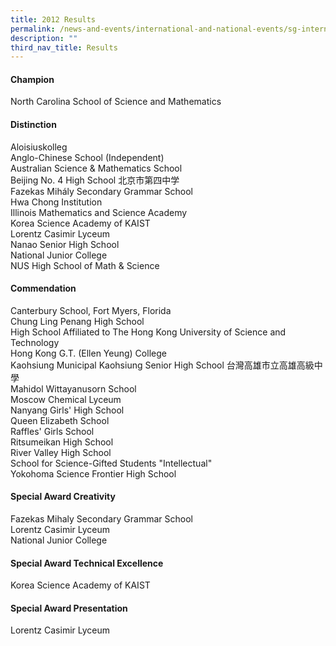 ```yaml
---
title: 2012 Results
permalink: /news-and-events/international-and-national-events/sg-international-math-challenge/results/2012/
description: ""
third_nav_title: Results
---
```

#### **Champion**
North Carolina School of Science and Mathematics

#### **Distinction**
Aloisiuskolleg<br>
Anglo-Chinese School (Independent)<br>
Australian Science & Mathematics School<br>
Beijing No. 4 High School 北京市第四中学<br>
Fazekas Mihály Secondary Grammar School<br>
Hwa Chong Institution<br>
Illinois Mathematics and Science Academy<br>
Korea Science Academy of KAIST<br>
Lorentz Casimir Lyceum<br>
Nanao Senior High School<br>
National Junior College<br>
NUS High School of Math & Science

#### **Commendation**
Canterbury School, Fort Myers, Florida<br>
Chung Ling Penang High School<br>
High School Affiliated to The Hong Kong University of Science and Technology<br>
Hong Kong G.T. (Ellen Yeung) College<br>
Kaohsiung Municipal Kaohsiung Senior High School 台灣高雄市立高雄高級中學<br>
Mahidol Wittayanusorn School<br>
Moscow Chemical Lyceum<br>
Nanyang Girls' High School<br>
Queen Elizabeth School<br>
Raffles' Girls School<br>
Ritsumeikan High School<br>
River Valley High School<br>
School for Science-Gifted Students "Intellectual"<br>
Yokohoma Science Frontier High School

#### **Special Award Creativity**
Fazekas Mihaly Secondary Grammar School<br>
Lorentz Casimir Lyceum<br>
National Junior College

#### **Special Award Technical Excellence**
Korea Science Academy of KAIST

#### **Special Award Presentation**
Lorentz Casimir Lyceum